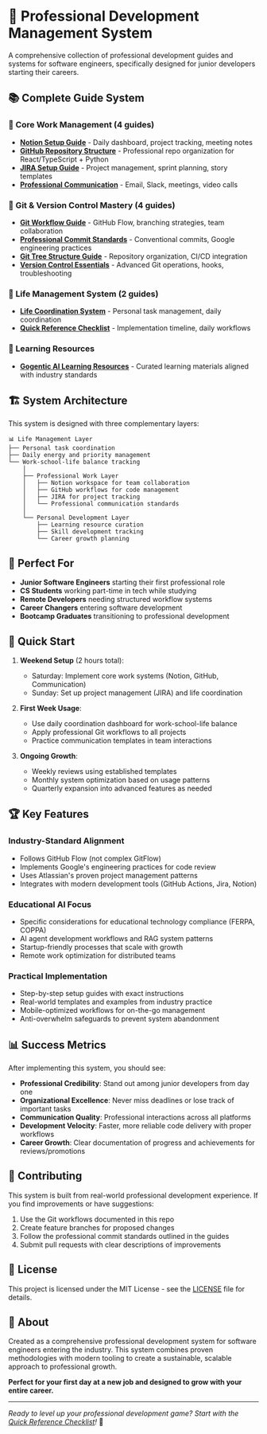 # 🚀 Professional Development Management System

A comprehensive collection of professional development guides and systems for software engineers, specifically designed for junior developers starting their careers.

## 📚 Complete Guide System

### 🎯 Core Work Management (4 guides)
- **[Notion Setup Guide](notion-setup-guide.md)** - Daily dashboard, project tracking, meeting notes
- **[GitHub Repository Structure](github-repo-structure.md)** - Professional repo organization for React/TypeScript + Python
- **[JIRA Setup Guide](jira-setup-guide.md)** - Project management, sprint planning, story templates
- **[Professional Communication](professional-communication-templates.md)** - Email, Slack, meetings, video calls

### 🔧 Git & Version Control Mastery (4 guides)
- **[Git Workflow Guide](git-workflow-guide.md)** - GitHub Flow, branching strategies, team collaboration
- **[Professional Commit Standards](professional-commit-standards.md)** - Conventional commits, Google engineering practices
- **[Git Tree Structure Guide](git-tree-structure-guide.md)** - Repository organization, CI/CD integration
- **[Version Control Essentials](version-control-essentials.md)** - Advanced Git operations, hooks, troubleshooting

### 🎯 Life Management System (2 guides)
- **[Life Coordination System](life-coordination-system.md)** - Personal task management, daily coordination
- **[Quick Reference Checklist](quick-reference-checklist.md)** - Implementation timeline, daily workflows

### 📖 Learning Resources
- **[Gogentic AI Learning Resources](gogentic_ai_learning_resources.md)** - Curated learning materials aligned with industry standards

## 🏗️ System Architecture

This system is designed with three complementary layers:

```
📊 Life Management Layer
├── Personal task coordination
├── Daily energy and priority management
└── Work-school-life balance tracking
    │
    ├── Professional Work Layer
    │   ├── Notion workspace for team collaboration
    │   ├── GitHub workflows for code management
    │   ├── JIRA for project tracking
    │   └── Professional communication standards
    │
    └── Personal Development Layer
        ├── Learning resource curation
        ├── Skill development tracking
        └── Career growth planning
```

## 🎯 Perfect For

- **Junior Software Engineers** starting their first professional role
- **CS Students** working part-time in tech while studying  
- **Remote Developers** needing structured workflow systems
- **Career Changers** entering software development
- **Bootcamp Graduates** transitioning to professional development

## 🚀 Quick Start

1. **Weekend Setup** (2 hours total):
   - Saturday: Implement core work systems (Notion, GitHub, Communication)
   - Sunday: Set up project management (JIRA) and life coordination

2. **First Week Usage**:
   - Use daily coordination dashboard for work-school-life balance
   - Apply professional Git workflows to all projects
   - Practice communication templates in team interactions

3. **Ongoing Growth**:
   - Weekly reviews using established templates
   - Monthly system optimization based on usage patterns
   - Quarterly expansion into advanced features as needed

## 🏆 Key Features

### **Industry-Standard Alignment**
- Follows GitHub Flow (not complex GitFlow)
- Implements Google's engineering practices for code review
- Uses Atlassian's proven project management patterns
- Integrates with modern development tools (GitHub Actions, Jira, Notion)

### **Educational AI Focus**
- Specific considerations for educational technology compliance (FERPA, COPPA)
- AI agent development workflows and RAG system patterns
- Startup-friendly processes that scale with growth
- Remote work optimization for distributed teams

### **Practical Implementation**
- Step-by-step setup guides with exact instructions
- Real-world templates and examples from industry practice
- Mobile-optimized workflows for on-the-go management
- Anti-overwhelm safeguards to prevent system abandonment

## 📊 Success Metrics

After implementing this system, you should see:

- **Professional Credibility**: Stand out among junior developers from day one
- **Organizational Excellence**: Never miss deadlines or lose track of important tasks
- **Communication Quality**: Professional interactions across all platforms
- **Development Velocity**: Faster, more reliable code delivery with proper workflows
- **Career Growth**: Clear documentation of progress and achievements for reviews/promotions

## 🤝 Contributing

This system is built from real-world professional development experience. If you find improvements or have suggestions:

1. Use the Git workflows documented in this repo
2. Create feature branches for proposed changes
3. Follow the professional commit standards outlined in the guides
4. Submit pull requests with clear descriptions of improvements

## 📄 License

This project is licensed under the MIT License - see the [LICENSE](LICENSE) file for details.

## 🎯 About

Created as a comprehensive professional development system for software engineers entering the industry. This system combines proven methodologies with modern tooling to create a sustainable, scalable approach to professional growth.

**Perfect for your first day at a new job and designed to grow with your entire career.**

---

*Ready to level up your professional development game? Start with the [Quick Reference Checklist](quick-reference-checklist.md)!* 🚀